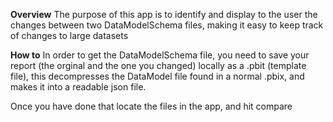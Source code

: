 **Overview**
The purpose of this app is to identify and display to the user the changes between two DataModelSchema files,
making it easy to keep track of changes to large datasets

**How to**
In order to get the DataModelSchema file, you need to save your report (the orginal and the one you changed) locally as a .pbit (template file),
this decompresses the DataModel file found in a normal .pbix, and makes it into a readable json file.

Once you have done that locate the files in the app, and hit compare